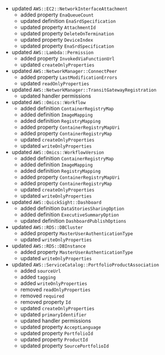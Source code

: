 - updated `AWS::EC2::NetworkInterfaceAttachment`
  - added property `EnaQueueCount`
  - updated definition `EnaSrdSpecification`
  - updated property `AttachmentId`
  - updated property `DeleteOnTermination`
  - updated property `DeviceIndex`
  - updated property `EnaSrdSpecification`
- updated `AWS::Lambda::Permission`
  - added property `InvokedViaFunctionUrl`
  - updated `createOnlyProperties`
- updated `AWS::NetworkManager::ConnectPeer`
  - added property `LastModificationErrors`
  - updated `readOnlyProperties`
- updated `AWS::NetworkManager::TransitGatewayRegistration`
  - updated handler permissions
- updated `AWS::Omics::Workflow`
  - added definition `ContainerRegistryMap`
  - added definition `ImageMapping`
  - added definition `RegistryMapping`
  - added property `ContainerRegistryMapUri`
  - added property `ContainerRegistryMap`
  - updated `createOnlyProperties`
  - updated `writeOnlyProperties`
- updated `AWS::Omics::WorkflowVersion`
  - added definition `ContainerRegistryMap`
  - added definition `ImageMapping`
  - added definition `RegistryMapping`
  - added property `ContainerRegistryMapUri`
  - added property `ContainerRegistryMap`
  - updated `createOnlyProperties`
  - updated `writeOnlyProperties`
- updated `AWS::QuickSight::Dashboard`
  - added definition `DataStoriesSharingOption`
  - added definition `ExecutiveSummaryOption`
  - updated definition `DashboardPublishOptions`
- updated `AWS::RDS::DBCluster`
  - added property `MasterUserAuthenticationType`
  - updated `writeOnlyProperties`
- updated `AWS::RDS::DBInstance`
  - added property `MasterUserAuthenticationType`
  - updated `writeOnlyProperties`
- updated `AWS::ServiceCatalog::PortfolioProductAssociation`
  - added `sourceUrl`
  - added `tagging`
  - added `writeOnlyProperties`
  - removed `readOnlyProperties`
  - removed `required`
  - removed property `Id`
  - updated `createOnlyProperties`
  - updated `primaryIdentifier`
  - updated handler permissions
  - updated property `AcceptLanguage`
  - updated property `PortfolioId`
  - updated property `ProductId`
  - updated property `SourcePortfolioId`
